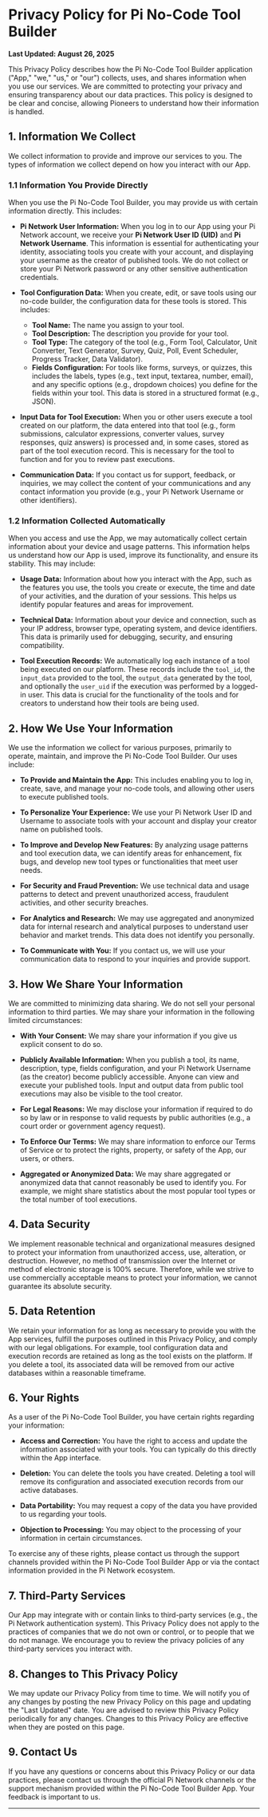 # Privacy Policy for Pi No-Code Tool Builder

**Last Updated: August 26, 2025**

This Privacy Policy describes how the Pi No-Code Tool Builder application ("App," "we," "us," or "our") collects, uses, and shares information when you use our services. We are committed to protecting your privacy and ensuring transparency about our data practices. This policy is designed to be clear and concise, allowing Pioneers to understand how their information is handled.

## 1. Information We Collect

We collect information to provide and improve our services to you. The types of information we collect depend on how you interact with our App.

### 1.1 Information You Provide Directly

When you use the Pi No-Code Tool Builder, you may provide us with certain information directly. This includes:

*   **Pi Network User Information:** When you log in to our App using your Pi Network account, we receive your **Pi Network User ID (UID)** and **Pi Network Username**. This information is essential for authenticating your identity, associating tools you create with your account, and displaying your username as the creator of published tools. We do not collect or store your Pi Network password or any other sensitive authentication credentials.

*   **Tool Configuration Data:** When you create, edit, or save tools using our no-code builder, the configuration data for these tools is stored. This includes:
    *   **Tool Name:** The name you assign to your tool.
    *   **Tool Description:** The description you provide for your tool.
    *   **Tool Type:** The category of the tool (e.g., Form Tool, Calculator, Unit Converter, Text Generator, Survey, Quiz, Poll, Event Scheduler, Progress Tracker, Data Validator).
    *   **Fields Configuration:** For tools like forms, surveys, or quizzes, this includes the labels, types (e.g., text input, textarea, number, email), and any specific options (e.g., dropdown choices) you define for the fields within your tool. This data is stored in a structured format (e.g., JSON).

*   **Input Data for Tool Execution:** When you or other users execute a tool created on our platform, the data entered into that tool (e.g., form submissions, calculator expressions, converter values, survey responses, quiz answers) is processed and, in some cases, stored as part of the tool execution record. This is necessary for the tool to function and for you to review past executions.

*   **Communication Data:** If you contact us for support, feedback, or inquiries, we may collect the content of your communications and any contact information you provide (e.g., your Pi Network Username or other identifiers).

### 1.2 Information Collected Automatically

When you access and use the App, we may automatically collect certain information about your device and usage patterns. This information helps us understand how our App is used, improve its functionality, and ensure its stability. This may include:

*   **Usage Data:** Information about how you interact with the App, such as the features you use, the tools you create or execute, the time and date of your activities, and the duration of your sessions. This helps us identify popular features and areas for improvement.

*   **Technical Data:** Information about your device and connection, such as your IP address, browser type, operating system, and device identifiers. This data is primarily used for debugging, security, and ensuring compatibility.

*   **Tool Execution Records:** We automatically log each instance of a tool being executed on our platform. These records include the `tool_id`, the `input_data` provided to the tool, the `output_data` generated by the tool, and optionally the `user_uid` if the execution was performed by a logged-in user. This data is crucial for the functionality of the tools and for creators to understand how their tools are being used.

## 2. How We Use Your Information

We use the information we collect for various purposes, primarily to operate, maintain, and improve the Pi No-Code Tool Builder. Our uses include:

*   **To Provide and Maintain the App:** This includes enabling you to log in, create, save, and manage your no-code tools, and allowing other users to execute published tools.

*   **To Personalize Your Experience:** We use your Pi Network User ID and Username to associate tools with your account and display your creator name on published tools.

*   **To Improve and Develop New Features:** By analyzing usage patterns and tool execution data, we can identify areas for enhancement, fix bugs, and develop new tool types or functionalities that meet user needs.

*   **For Security and Fraud Prevention:** We use technical data and usage patterns to detect and prevent unauthorized access, fraudulent activities, and other security breaches.

*   **For Analytics and Research:** We may use aggregated and anonymized data for internal research and analytical purposes to understand user behavior and market trends. This data does not identify you personally.

*   **To Communicate with You:** If you contact us, we will use your communication data to respond to your inquiries and provide support.

## 3. How We Share Your Information

We are committed to minimizing data sharing. We do not sell your personal information to third parties. We may share your information in the following limited circumstances:

*   **With Your Consent:** We may share your information if you give us explicit consent to do so.

*   **Publicly Available Information:** When you publish a tool, its name, description, type, fields configuration, and your Pi Network Username (as the creator) become publicly accessible. Anyone can view and execute your published tools. Input and output data from public tool executions may also be visible to the tool creator.

*   **For Legal Reasons:** We may disclose your information if required to do so by law or in response to valid requests by public authorities (e.g., a court order or government agency request).

*   **To Enforce Our Terms:** We may share information to enforce our Terms of Service or to protect the rights, property, or safety of the App, our users, or others.

*   **Aggregated or Anonymized Data:** We may share aggregated or anonymized data that cannot reasonably be used to identify you. For example, we might share statistics about the most popular tool types or the total number of tool executions.

## 4. Data Security

We implement reasonable technical and organizational measures designed to protect your information from unauthorized access, use, alteration, or destruction. However, no method of transmission over the Internet or method of electronic storage is 100% secure. Therefore, while we strive to use commercially acceptable means to protect your information, we cannot guarantee its absolute security.

## 5. Data Retention

We retain your information for as long as necessary to provide you with the App services, fulfill the purposes outlined in this Privacy Policy, and comply with our legal obligations. For example, tool configuration data and execution records are retained as long as the tool exists on the platform. If you delete a tool, its associated data will be removed from our active databases within a reasonable timeframe.

## 6. Your Rights

As a user of the Pi No-Code Tool Builder, you have certain rights regarding your information:

*   **Access and Correction:** You have the right to access and update the information associated with your tools. You can typically do this directly within the App interface.

*   **Deletion:** You can delete the tools you have created. Deleting a tool will remove its configuration and associated execution records from our active databases.

*   **Data Portability:** You may request a copy of the data you have provided to us regarding your tools.

*   **Objection to Processing:** You may object to the processing of your information in certain circumstances.

To exercise any of these rights, please contact us through the support channels provided within the Pi No-Code Tool Builder App or via the contact information provided in the Pi Network ecosystem.

## 7. Third-Party Services

Our App may integrate with or contain links to third-party services (e.g., the Pi Network authentication system). This Privacy Policy does not apply to the practices of companies that we do not own or control, or to people that we do not manage. We encourage you to review the privacy policies of any third-party services you interact with.

## 8. Changes to This Privacy Policy

We may update our Privacy Policy from time to time. We will notify you of any changes by posting the new Privacy Policy on this page and updating the "Last Updated" date. You are advised to review this Privacy Policy periodically for any changes. Changes to this Privacy Policy are effective when they are posted on this page.

## 9. Contact Us

If you have any questions or concerns about this Privacy Policy or our data practices, please contact us through the official Pi Network channels or the support mechanism provided within the Pi No-Code Tool Builder App. Your feedback is important to us.

---



